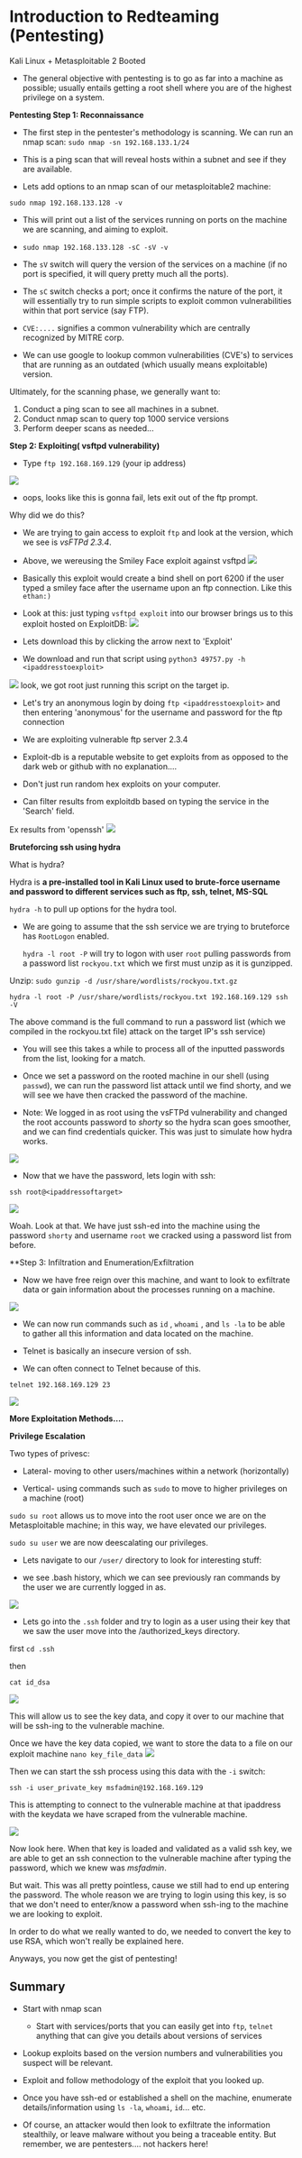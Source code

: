 # Introduction to Redteaming (Pentesting)

Kali Linux + Metasploitable 2 Booted

- The general objective with pentesting is to go as far into a machine as possible; usually entails getting a root shell where you are of the highest privilege on a system.

**Pentesting Step 1: Reconnaissance**

- The first step in the pentester's methodology is scanning. We can run an nmap scan: `sudo nmap -sn 192.168.133.1/24`

- This is a ping scan that will reveal hosts within a subnet and see if they are available.

- Lets add options to an nmap scan of our metasploitable2 machine:

`sudo nmap 192.168.133.128 -v`

- This will print out a list of the services running on ports on the machine we are scanning, and aiming to exploit.

- `sudo nmap 192.168.133.128 -sC -sV -v`

-  The `sV` switch will query the version of the services on a machine (if no port is specified, it will query pretty much all the ports).

- The `sC` switch checks a port; once it confirms the nature of the port, it will essentially try to run simple scripts to exploit common vulnerabilities within that port service (say FTP).

- `CVE:....` signifies a common vulnerability which are centrally recognized by MITRE corp.

- We can use google to lookup common vulnerabilities (CVE's) to services that are running as an outdated (which usually means exploitable) version.

Ultimately, for the scanning phase, we generally want to:
   1. Conduct a ping scan to see all machines in a subnet.
   2. Conduct nmap scan to query top 1000 service versions
   3. Perform deeper scans as needed...

**Step 2: Exploiting( vsftpd vulnerability)**

- Type `ftp 192.168.169.129` (your ip address)

![](https://cdn.ethereal.bond/file/github-images/Pasted+image+20220406180003.png)

- oops, looks like this is gonna fail, lets exit out of the ftp prompt.

Why did we do this?

- We are trying to gain access to exploit `ftp` and look at the version, which we see is *vsFTPd 2.3.4*.

- Above, we wereusing the Smiley Face exploit against vsftpd 
![](https://cdn.ethereal.bond/file/github-images/Pasted+image+20220406180047.png)

- Basically this exploit would create a bind shell on port 6200 if the user typed a smiley face after the username upon an ftp connection. Like this `ethan:)`
- Look at this: just typing `vsftpd exploit` into our browser brings us to this exploit hosted on ExploitDB:
![](https://cdn.ethereal.bond/file/github-images/Pasted+image+20220406180204.png)

- Lets download this by clicking the arrow next to 'Exploit'

- We download and run that script using `python3 49757.py -h <ipaddresstoexploit>`

![](https://cdn.ethereal.bond/file/github-images/Pasted+image+20220406181801.png)
look, we got root just running this script on the target ip.

- Let's try an anonymous login by doing `ftp <ipaddresstoexploit>`  and then entering 'anonymous' for the username and password for the ftp connection

- We are exploiting vulnerable ftp server 2.3.4


- Exploit-db is a reputable website to get exploits from as opposed to the dark web or github with no explanation....

- Don't just run random hex exploits on your computer.

- Can filter results from exploitdb based on typing the service in the 'Search' field.

Ex results from 'openssh' 
![](https://cdn.ethereal.bond/file/github-images/Pasted+image+20220406181003.png)

**Bruteforcing ssh using hydra**

What is hydra?

Hydra is **a pre-installed tool in Kali Linux used to brute-force username and password to different services such as ftp, ssh, telnet, MS-SQL**

`hydra -h` to pull up options for the hydra tool.

- We are going to assume that the ssh service we are trying to bruteforce has `RootLogon`  enabled.

	`hydra -l root -P`  will try to logon with user `root` pulling passwords from a password list `rockyou.txt` which we first must unzip as it is gunzipped.

Unzip: `sudo gunzip -d /usr/share/wordlists/rockyou.txt.gz`

`hydra -l root -P /usr/share/wordlists/rockyou.txt 192.168.169.129 ssh -V` 

The above command is the full command to run a password list (which we compiled in the rockyou.txt file) attack on the target IP's ssh service)

- You will see this takes a while to process all of the inputted passwords from the list, looking for a match.

- Once we set a password on the rooted machine in our  shell (using `passwd`), we can run the password list attack until we find shorty, and we will see we have then cracked the password of the machine.

- Note: We logged in as root using the vsFTPd vulnerability and changed the root accounts password to *shorty* so the hydra scan goes smoother, and we can find credentials quicker. This was just to simulate how hydra works.

![](https://cdn.ethereal.bond/file/github-images/Pasted+image+20220406182210.png)

- Now that we have the password, lets login with ssh:

`ssh root@<ipaddressoftarget>`

![](https://cdn.ethereal.bond/file/github-images/Pasted+image+20220406182516.png)

Woah. Look at that. We have just ssh-ed into the machine using the password `shorty` and username `root` we cracked using a password list from before.

**Step 3: Infiltration and Enumeration/Exfiltration 
- Now we have free reign over this machine, and want to look to exfiltrate data or gain information about the processes running on a machine.

![](https://cdn.ethereal.bond/file/github-images/Pasted+image+20220406182733.png)

- We can now run commands such as `id` , `whoami` , and `ls -la` to be able to gather all this information and data located on the machine.

- Telnet is basically an insecure version of ssh.

- We can often connect to Telnet because of this.

`telnet 192.168.169.129 23` 

![](https://cdn.ethereal.bond/file/github-images/Pasted+image+20220406183256.png)

**More Exploitation Methods....**

**Privilege Escalation**

Two types of privesc:

- Lateral- moving to other users/machines within a network (horizontally)

- Vertical- using commands such as `sudo` to move to higher privileges on a machine (root)

`sudo su root` allows us to move into the root user once we are on the Metasploitable machine; in this way, we have elevated our privileges.

`sudo su user` we are now deescalating our privileges.

- Lets navigate to our `/user/` directory to look for interesting stuff:

- we see .bash history, which we can see previously ran commands by the user we are currently logged in as.

![](https://cdn.ethereal.bond/file/github-images/Pasted+image+20220406183823.png)

- Lets go into the `.ssh` folder and try to login as a user using their  key that we saw the user move into the /authorized_keys directory.

first `cd .ssh`

then

`cat id_dsa`

![](https://cdn.ethereal.bond/file/github-images/Pasted+image+20220406185204.png)

This will allow us to see the key data, and copy it over to our machine that will be ssh-ing to the vulnerable machine.

Once we have the key data copied, we want to store the data to a file on our exploit machine `nano key_file_data`
![](https://cdn.ethereal.bond/file/github-images/Pasted+image+20220406185227.png)

Then we can start the ssh process using this data with the `-i` switch:

`ssh -i user_private_key msfadmin@192.168.169.129`

This is attempting to connect to the vulnerable machine at that ipaddress with the keydata we have scraped from the vulnerable machine.

![](https://cdn.ethereal.bond/file/github-images/Pasted+image+20220406184607.png)

Now look here. When that key is loaded and validated as a valid ssh key, we are able to get an ssh connection to the vulnerable machine after typing the password, which we knew was *msfadmin*.

But wait. This was all pretty pointless, cause we still had to end up entering the password. The whole reason we are trying to login using this key, is so that we don't need to enter/know a password when ssh-ing to the machine we are looking to exploit.

In order to do what we really wanted to do, we needed to convert the key to use RSA, which won't really be explained here.

Anyways, you now get the gist of pentesting!

## Summary

- Start with nmap scan

  - Start with services/ports that you can easily get into `ftp`, 
 `telnet` anything that can give you details about versions of services

- Lookup exploits based on the version numbers and vulnerabilities you suspect will be relevant.

- Exploit and follow methodology of the exploit that you looked up.

- Once you have ssh-ed or established a shell on the machine, enumerate details/information using `ls -la`, `whoami`, `id`... etc.

- Of course, an attacker would then look to exfiltrate the information stealthily, or leave malware without you being a traceable entity. But remember, we are pentesters.... not hackers here!





